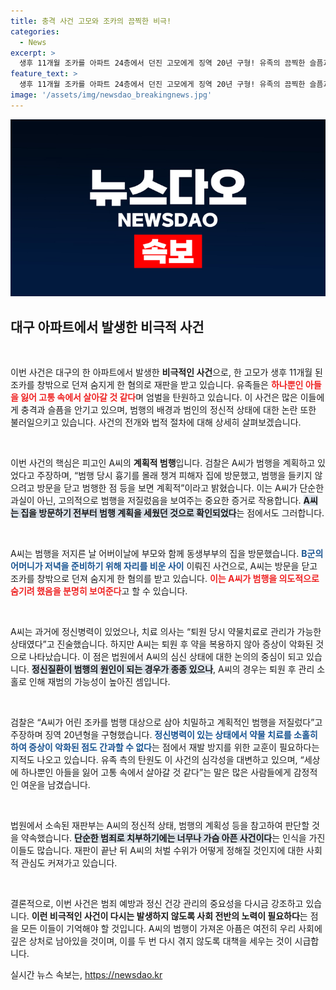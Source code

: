 ```yaml
---
title: 충격 사건 고모와 조카의 끔찍한 비극!
categories:
  - News
excerpt: >
  생후 11개월 조카를 아파트 24층에서 던진 고모에게 징역 20년 구형! 유족의 끔찍한 슬픔과 범행의 충격적인 플롯이 드러나는 이 재판의 전말을 공개합니다!
feature_text: >
  생후 11개월 조카를 아파트 24층에서 던진 고모에게 징역 20년 구형! 유족의 끔찍한 슬픔과 범행의 충격적인 플롯이 드러나는 이 재판의 전말을 공개합니다!
image: '/assets/img/newsdao_breakingnews.jpg'
---
```


<p><img src="/assets/img/newsdao_breakingnews.jpg" alt="ontimetimes 속보" /></p>

<h2 data-ke-size="size26">대구 아파트에서 발생한 비극적 사건</h2>

<p data-ke-size="size16">&nbsp;</p>

<p>이번 사건은 대구의 한 아파트에서 발생한 <b>비극적인 사건</b>으로, 한 고모가 생후 11개월 된 조카를 창밖으로 던져 숨지게 한 혐의로 재판을 받고 있습니다. 유족들은 <b><span style="color: #ee2323;">하나뿐인 아들을 잃어 고통 속에서 살아갈 것 같다</span></b>며 엄벌을 탄원하고 있습니다. 이 사건은 많은 이들에게 충격과 슬픔을 안기고 있으며, 범행의 배경과 범인의 정신적 상태에 대한 논란 또한 불러일으키고 있습니다. 사건의 전개와 법적 절차에 대해 상세히 살펴보겠습니다.</p>

<p data-ke-size="size16">&nbsp;</p>

<p>이번 사건의 핵심은 피고인 A씨의 <b>계획적 범행</b>입니다. 검찰은 A씨가 범행을 계획하고 있었다고 주장하며, “범행 당시 흉기를 몰래 챙겨 피해자 집에 방문했고, 범행을 들키지 않으려고 방문을 닫고 범행한 점 등을 보면 계획적”이라고 밝혔습니다. 이는 A씨가 단순한 과실이 아닌, 고의적으로 범행을 저질렀음을 보여주는 중요한 증거로 작용합니다. <b><span style="background-color: #21538527;">A씨는 집을 방문하기 전부터 범행 계획을 세웠던 것으로 확인되었다</span></b>는 점에서도 그러합니다.</p>

<p data-ke-size="size16">&nbsp;</p>

<p>A씨는 범행을 저지른 날 어버이날에 부모와 함께 동생부부의 집을 방문했습니다. <b><span style="color: #1a5490;">B군의 어머니가 저녁을 준비하기 위해 자리를 비운 사이</span></b> 이뤄진 사건으로, A씨는 방문을 닫고 조카를 창밖으로 던져 숨지게 한 혐의를 받고 있습니다. <b><span style="color: #ee2323;">이는 A씨가 범행을 의도적으로 숨기려 했음을 분명히 보여준다</span></b>고 할 수 있습니다.</p>

<p data-ke-size="size16">&nbsp;</p>

<p>A씨는 과거에 정신병력이 있었으나, 치료 의사는 “퇴원 당시 약물치료로 관리가 가능한 상태였다”고 진술했습니다. 하지만 A씨는 퇴원 후 약을 복용하지 않아 증상이 악화된 것으로 나타났습니다. 이 점은 법원에서 A씨의 심신 상태에 대한 논의의 중심이 되고 있습니다. <b><span style="background-color: #21538527;">정신질환이 범행의 원인이 되는 경우가 종종 있으나</span></b>, A씨의 경우는 퇴원 후 관리 소홀로 인해 재범의 가능성이 높아진 셈입니다.</p>

<p data-ke-size="size16">&nbsp;</p>

<p>검찰은 “A씨가 어린 조카를 범행 대상으로 삼아 치밀하고 계획적인 범행을 저질렀다”고 주장하며 징역 20년형을 구형했습니다. <b><span style="color: #1a5490;">정신병력이 있는 상태에서 약물 치료를 소홀히 하여 증상이 악화된 점도 간과할 수 없다</span></b>는 점에서 재발 방지를 위한 교훈이 필요하다는 지적도 나오고 있습니다. 유족 측의 탄원도 이 사건의 심각성을 대변하고 있으며, “세상에 하나뿐인 아들을 잃어 고통 속에서 살아갈 것 같다”는 말은 많은 사람들에게 감정적인 여운을 남겼습니다.</p>

<p data-ke-size="size16">&nbsp;</p>

<p>법원에서 소속된 재판부는 A씨의 정신적 상태, 범행의 계획성 등을 참고하여 판단할 것을 약속했습니다. <b><span style="background-color: #21538527;">단순한 범죄로 치부하기에는 너무나 가슴 아픈 사건이다</span></b>는 인식을 가진 이들도 많습니다. 재판이 끝난 뒤 A씨의 처벌 수위가 어떻게 정해질 것인지에 대한 사회적 관심도 커져가고 있습니다. </p>

<p data-ke-size="size16">&nbsp;</p>

<p>결론적으로, 이번 사건은 범죄 예방과 정신 건강 관리의 중요성을 다시금 강조하고 있습니다. <b>이런 비극적인 사건이 다시는 발생하지 않도록 사회 전반의 노력이 필요하다</b>는 점을 모든 이들이 기억해야 할 것입니다. A씨의 범행이 가져온 아픔은 여전히 우리 사회에 깊은 상처로 남아있을 것이며, 이를 두 번 다시 겪지 않도록 대책을 세우는 것이 시급합니다.</p>
실시간 뉴스 속보는, <a href="https://newsdao.kr" rel="dofollow">https://newsdao.kr</a>



